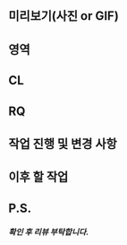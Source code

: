 ## 미리보기(사진 or GIF)


## 영역


## CL


## RQ


## 작업 진행 및 변경 사항


## 이후 할 작업


## P.S.
##### 확인 후 리뷰 부탁합니다.

